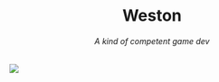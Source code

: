 <h1 align="center">Weston</h1>
<h6 align="center">A kind of competent game dev</h6>
<img src="https://classicmc-studios.github.io/guyot/duck.png"/>
